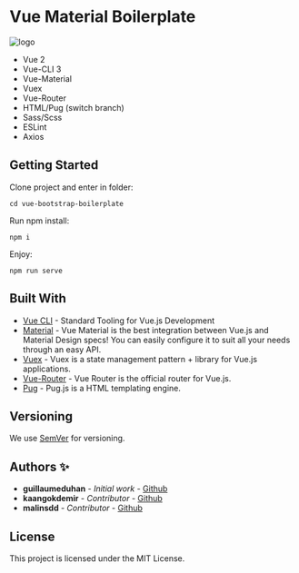 # Vue Material Boilerplate

![logo](https://repository-images.githubusercontent.com/250527608/b2469c80-702e-11ea-944b-09476c340a30)

- Vue 2
- Vue-CLI 3
- Vue-Material
- Vuex
- Vue-Router
- HTML/Pug (switch branch)
- Sass/Scss
- ESLint
- Axios

## Getting Started

Clone project and enter in folder:

```
cd vue-bootstrap-boilerplate
```

Run npm install:

```
npm i
```
Enjoy:

```
npm run serve
```

## Built With

* [Vue CLI](https://cli.vuejs.org/) - Standard Tooling for Vue.js Development
* [Material](https://vuematerial.io/getting-started) - Vue Material is the best integration between Vue.js and Material Design specs! You can easily configure it to suit all your needs through an easy API.
* [Vuex](https://vuex.vuejs.org/) - Vuex is a state management pattern + library for Vue.js applications.
* [Vue-Router](https://router.vuejs.org/) - Vue Router is the official router for Vue.js.
* [Pug](https://pugjs.org/api/getting-started.html) - Pug.js is a HTML templating engine.

## Versioning

We use [SemVer](http://semver.org/) for versioning.

## Authors ✨

* **guillaumeduhan** - *Initial work* - [Github](https://github.com/guillaumeduhan)
* **kaangokdemir** - *Contributor* - [Github](https://github.com/kaangokdemir)
* **malinsdd** - *Contributor* - [Github](https://github.com/malinsdd)

## License

This project is licensed under the MIT License.
